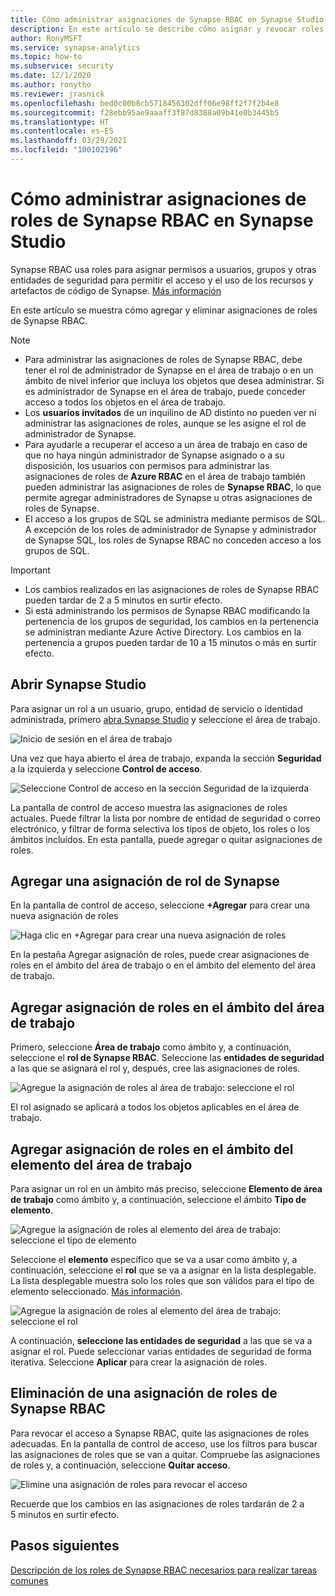 ```yaml
---
title: Cómo administrar asignaciones de Synapse RBAC en Synapse Studio
description: En este artículo se describe cómo asignar y revocar roles de Synapse RBAC a las entidades de seguridad de AAD
author: RonyMSFT
ms.service: synapse-analytics
ms.topic: how-to
ms.subservice: security
ms.date: 12/1/2020
ms.author: ronytho
ms.reviewer: jrasnick
ms.openlocfilehash: bed0c00b8cb5718456302dff06e98ff2f7f2b4e8
ms.sourcegitcommit: f28ebb95ae9aaaff3f87d8388a09b41e0b3445b5
ms.translationtype: HT
ms.contentlocale: es-ES
ms.lasthandoff: 03/29/2021
ms.locfileid: "100102196"
---
```

# <a name="how-to-manage-synapse-rbac-role-assignments-in-synapse-studio"></a>Cómo administrar asignaciones de roles de Synapse RBAC en Synapse Studio

Synapse RBAC usa roles para asignar permisos a usuarios, grupos y otras entidades de seguridad para permitir el acceso y el uso de los recursos y artefactos de código de Synapse.  [Más información](./synapse-workspace-synapse-rbac.md)

En este artículo se muestra cómo agregar y eliminar asignaciones de roles de Synapse RBAC.

>[!Note]
>- Para administrar las asignaciones de roles de Synapse RBAC, debe tener el rol de administrador de Synapse en el área de trabajo o en un ámbito de nivel inferior que incluya los objetos que desea administrar. Si es administrador de Synapse en el área de trabajo, puede conceder acceso a todos los objetos en el área de trabajo. 
>- Los **usuarios invitados** de un inquilino de AD distinto no pueden ver ni administrar las asignaciones de roles, aunque se les asigne el rol de administrador de Synapse.
>- Para ayudarle a recuperar el acceso a un área de trabajo en caso de que no haya ningún administrador de Synapse asignado o a su disposición, los usuarios con permisos para administrar las asignaciones de roles de **Azure RBAC** en el área de trabajo también pueden administrar las asignaciones de roles de **Synapse RBAC**, lo que permite agregar administradores de Synapse u otras asignaciones de roles de Synapse.
>- El acceso a los grupos de SQL se administra mediante permisos de SQL.  A excepción de los roles de administrador de Synapse y administrador de Synapse SQL, los roles de Synapse RBAC no conceden acceso a los grupos de SQL.

>[!important]
>- Los cambios realizados en las asignaciones de roles de Synapse RBAC pueden tardar de 2 a 5 minutos en surtir efecto. 
>- Si está administrando los permisos de Synapse RBAC modificando la pertenencia de los grupos de seguridad, los cambios en la pertenencia se administran mediante Azure Active Directory.  Los cambios en la pertenencia a grupos pueden tardar de 10 a 15 minutos o más en surtir efecto.

## <a name="open-synapse-studio"></a>Abrir Synapse Studio  

Para asignar un rol a un usuario, grupo, entidad de servicio o identidad administrada, primero [abra Synapse Studio](https://web.azuresynapse.net/) y seleccione el área de trabajo. 

![Inicio de sesión en el área de trabajo](./media/common/login-workspace.png) 
 
 Una vez que haya abierto el área de trabajo, expanda la sección **Seguridad** a la izquierda y seleccione **Control de acceso**. 

 ![Seleccione Control de acceso en la sección Seguridad de la izquierda](./media/how-to-manage-synapse-rbac-role-assignments/left-nav-security-access-control.png)

La pantalla de control de acceso muestra las asignaciones de roles actuales.  Puede filtrar la lista por nombre de entidad de seguridad o correo electrónico, y filtrar de forma selectiva los tipos de objeto, los roles o los ámbitos incluidos. En esta pantalla, puede agregar o quitar asignaciones de roles.  

## <a name="add-a-synapse-role-assignment"></a>Agregar una asignación de rol de Synapse

En la pantalla de control de acceso, seleccione **+Agregar** para crear una nueva asignación de roles

![Haga clic en +Agregar para crear una nueva asignación de roles](./media/how-to-manage-synapse-rbac-role-assignments/access-control-add.png)

En la pestaña Agregar asignación de roles, puede crear asignaciones de roles en el ámbito del área de trabajo o en el ámbito del elemento del área de trabajo. 

## <a name="add-workspace-scoped-role-assignment"></a>Agregar asignación de roles en el ámbito del área de trabajo

Primero, seleccione **Área de trabajo** como ámbito y, a continuación, seleccione el **rol de Synapse RBAC**.  Seleccione las **entidades de seguridad** a las que se asignará el rol y, después, cree las asignaciones de roles. 

![Agregue la asignación de roles al área de trabajo: seleccione el rol](./media/how-to-manage-synapse-rbac-role-assignments/access-control-workspace-role-assignment.png) 

El rol asignado se aplicará a todos los objetos aplicables en el área de trabajo.

## <a name="add-workspace-item-scoped-role-assignment"></a>Agregar asignación de roles en el ámbito del elemento del área de trabajo

Para asignar un rol en un ámbito más preciso, seleccione **Elemento de área de trabajo** como ámbito y, a continuación, seleccione el ámbito **Tipo de elemento**.       

![Agregue la asignación de roles al elemento del área de trabajo: seleccione el tipo de elemento](./media/how-to-manage-synapse-rbac-role-assignments/access-control-add-workspace-item-assignment-select-item-type.png) 

Seleccione el **elemento** específico que se va a usar como ámbito y, a continuación, seleccione el **rol** que se va a asignar en la lista desplegable.  La lista desplegable muestra solo los roles que son válidos para el tipo de elemento seleccionado. [Más información](./synapse-workspace-synapse-rbac.md).  

![Agregue la asignación de roles al elemento del área de trabajo: seleccione el rol](./media/how-to-manage-synapse-rbac-role-assignments/access-control-add-workspace-item-assignment-select-role.png) 
 
A continuación, **seleccione las entidades de seguridad** a las que se va a asignar el rol.  Puede seleccionar varias entidades de seguridad de forma iterativa.  Seleccione **Aplicar** para crear la asignación de roles.

## <a name="remove-a-synapse-rbac-role-assignment"></a>Eliminación de una asignación de roles de Synapse RBAC

Para revocar el acceso a Synapse RBAC, quite las asignaciones de roles adecuadas.  En la pantalla de control de acceso, use los filtros para buscar las asignaciones de roles que se van a quitar.  Compruebe las asignaciones de roles y, a continuación, seleccione **Quitar acceso**.   

![Elimine una asignación de roles para revocar el acceso](./media/how-to-manage-synapse-rbac-role-assignments/access-control-remove-access.png)

Recuerde que los cambios en las asignaciones de roles tardarán de 2 a 5 minutos en surtir efecto.   

## <a name="next-steps"></a>Pasos siguientes

[Descripción de los roles de Synapse RBAC necesarios para realizar tareas comunes](./synapse-workspace-understand-what-role-you-need.md)